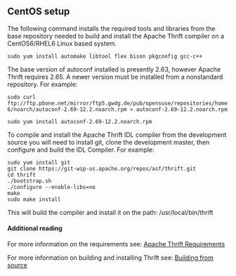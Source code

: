 ## CentOS setup
The following command installs the required tools and libraries from the base repository needed to build and install the Apache Thrift compiler on a CentOS6/RHEL6 Linux based system. 

	sudo yum install automake libtool flex bison pkgconfig gcc-c++ 

The base version of autoconf installed is presently 2.63, however Apache Thrift requires 2.65. A newer version must be installed from a nonstandard repository. For example:

	sudo curl ftp://ftp.pbone.net/mirror/ftp5.gwdg.de/pub/opensuse/repositories/home:/monkeyiq:/centos6updates/CentOS_CentOS-6/noarch/autoconf-2.69-12.2.noarch.rpm > autoconf-2.69-12.2.noarch.rpm

	sudo yum install autoconf-2.69-12.2.noarch.rpm

To compile and install the Apache Thrift IDL compiler from the development source you will need to install git, clone the development master, then configure and build the IDL Compiler. For example:

	sudo yum install git
	git clone https://git-wip-us.apache.org/repos/asf/thrift.git
	cd thrift
	./bootstrap.sh
	./configure --enable-libs=no
	make
	sudo make install

This will build the compiler and install it on the path: /usr/local/bin/thrift

#### Additional reading

For more information on the requirements see: [Apache Thrift Requirements](/docs/install)

For more information on building and installing Thrift see: [Building from source](/docs/BuildingFromSource)

